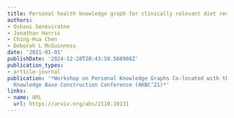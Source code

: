 ```yaml
---
title: Personal health knowledge graph for clinically relevant diet recommendations
authors:
- Oshani Seneviratne
- Jonathan Harris
- Ching-Hua Chen
- Deborah L McGuinness
date: '2021-01-01'
publishDate: '2024-12-28T20:43:59.568908Z'
publication_types:
- article-journal
publication: '*Workshop on Personal Knowledge Graphs Co-located with the 3rd Automatic
  Knowledge Base Construction Conference (AKBC’21)*'
links:
- name: URL
  url: https://arxiv.org/abs/2110.10131
---
```

